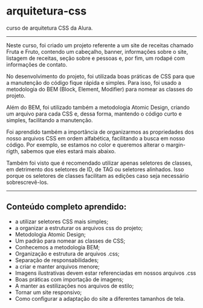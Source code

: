 # arquitetura-css
curso de arquitetura CSS da Alura. 

********

<p>Neste curso, foi criado um projeto referente a um site de receitas chamado Fruta e Fruto, contendo um cabeçalho, banner, informações sobre o site, listagem de receitas, seção sobre e pessoas e, por fim, um rodapé com informações de contato. </p>

<p> No desenvolvimento do projeto, foi utilizada boas práticas de CSS para que a manutenção do código fique rápida e simples. Para isso, foi usado a metodologia do BEM (Block, Element, Modifier) para nomear as classes do projeto.</p>

<p> Além do BEM, foi utilizado também a metodologia Atomic Design, criando um arquivo para cada CSS e, dessa forma, mantendo o código curto e simples, facilitando a manutenção.</p>

<p> Foi aprendido também a importância de organizarmos as propriedades dos nosso arquivos CSS em ordem alfabética, facilitando a busca em nosso código. Por exemplo, se estamos no color e queremos alterar o margin-rigth, sabemos que eles estará mais abaixo. </P>

<p> Também foi visto  que é recomendado utilizar apenas seletores de classes, em detrimento dos seletores de ID, de TAG ou seletores alinhados. Isso porque os seletores de classes facilitam as edições caso seja necessário sobrescrevê-los.</p>

********

## Conteúdo completo aprendido: 

* a utilizar seletores CSS mais simples;
* a organizar a estruturar os arquivos css do projeto;
* Metodologia Atomic Design;
* Um padrão para nomear as classes de CSS;
* Conhecemos a metodologia BEM;
* Organização e estrutura de arquivos .css;
* Separação de responsabilidades;
* a criar e manter arquivos menore;
* Imagens ilustrativas devem estar referenciadas em nossos arquivos .css
* Boas práticas com importação de imagens;
* A manter as estilizações nos arquivos de estilo;
* Tornar um site responsivo;
* Como configurar a adaptação do site a diferentes tamanhos de tela.









